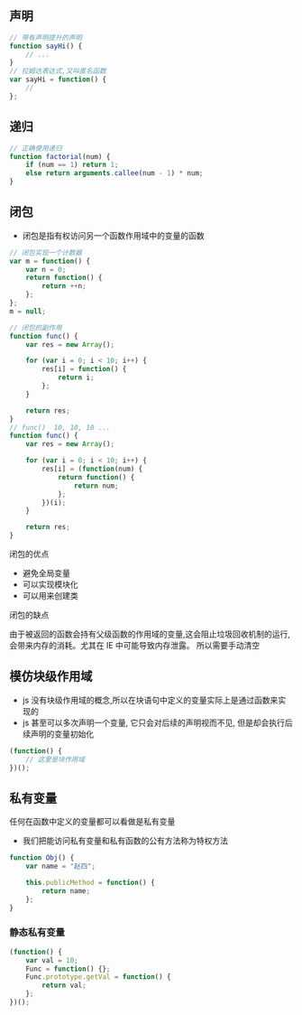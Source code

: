 ## 声明

```js
// 带有声明提升的声明
function sayHi() {
    // ...
}
// 拉姆达表达式,又叫匿名函数
var sayHi = function() {
    //
};
```

## 递归

```js
// 正确使用递归
function factorial(num) {
    if (num == 1) return 1;
    else return arguments.callee(num - 1) * num;
}
```

## 闭包

-   闭包是指有权访问另一个函数作用域中的变量的函数

```js
// 闭包实现一个计数器
var m = function() {
    var n = 0;
    return function() {
        return ++n;
    };
};
m = null;
```

```js
// 闭包的副作用
function func() {
    var res = new Array();

    for (var i = 0; i < 10; i++) {
        res[i] = function() {
            return i;
        };
    }

    return res;
}
// func()  10, 10, 10 ...
function func() {
    var res = new Array();

    for (var i = 0; i < 10; i++) {
        res[i] = (function(num) {
            return function() {
                return num;
            };
        })(i);
    }

    return res;
}
```

闭包的优点

-   避免全局变量
-   可以实现模块化
-   可以用来创建类

闭包的缺点

由于被返回的函数会持有父级函数的作用域的变量,这会阻止垃圾回收机制的运行,会带来内存的消耗。尤其在 IE 中可能导致内存泄露。
所以需要手动清空

## 模仿块级作用域

-   js 没有块级作用域的概念,所以在块语句中定义的变量实际上是通过函数来实现的
-   js 甚至可以多次声明一个变量, 它只会对后续的声明视而不见, 但是却会执行后续声明的变量初始化

```js
(function() {
    // 这里是块作用域
})();
```

## 私有变量

任何在函数中定义的变量都可以看做是私有变量

-   我们把能访问私有变量和私有函数的公有方法称为特权方法

```js
function Obj() {
    var name = "赵四";

    this.publicMethod = function() {
        return name;
    };
}
```

### 静态私有变量

```js
(function() {
    var val = 10;
    Func = function() {};
    Func.prototype.getVal = function() {
        return val;
    };
})();
```
